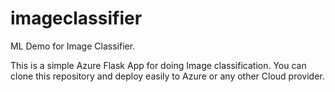 # imageclassifier
ML Demo for Image Classifier.

This is a simple Azure Flask App for doing Image classification. You can clone this repository and deploy easily to Azure or any other Cloud provider.
